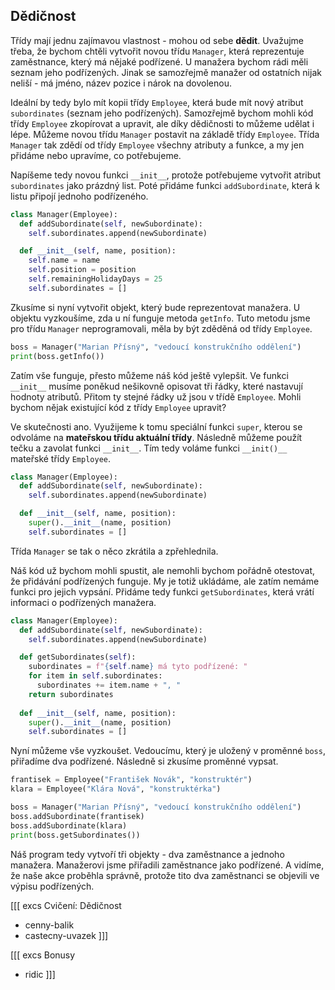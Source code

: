 ## Dědičnost

Třídy mají jednu zajímavou vlastnost - mohou od sebe **dědit**. Uvažujme třeba, že bychom chtěli vytvořit novou třídu `Manager`, která reprezentuje zaměstnance, který má nějaké podřízené. U manažera bychom rádi měli seznam jeho podřízených. Jinak se samozřejmě manažer od ostatních nijak neliší - má jméno, název pozice i nárok na dovolenou. 

Ideální by tedy bylo mít kopii třídy `Employee`, která bude mít nový atribut `subordinates` (seznam jeho podřízených). Samozřejmě bychom mohli kód třídy `Employee` zkopírovat a upravit, ale díky dědičnosti to můžeme udělat i lépe. Můžeme novou třídu `Manager` postavit na základě třídy `Employee`. Třída `Manager` tak zdědí od třídy `Employee` všechny atributy a funkce, a my jen přidáme nebo upravíme, co potřebujeme.

Napíšeme tedy novou funkci `__init__`, protože potřebujeme vytvořit atribut `subordinates` jako prázdný list. Poté přidáme funkci `addSubordinate`, která k listu připojí jednoho podřízeného.

```py
class Manager(Employee):
  def addSubordinate(self, newSubordinate):
    self.subordinates.append(newSubordinate)

  def __init__(self, name, position):
    self.name = name
    self.position = position
    self.remainingHolidayDays = 25
    self.subordinates = []
```

Zkusíme si nyní vytvořit objekt, který bude reprezentovat manažera. U objektu vyzkoušíme, zda u ní funguje metoda `getInfo`. Tuto metodu jsme pro třídu `Manager` neprogramovali, měla by být zděděná od třídy `Employee`.

```py
boss = Manager("Marian Přísný", "vedoucí konstrukčního oddělení")
print(boss.getInfo())
```

Zatím vše funguje, přesto můžeme náš kód ještě vylepšit. Ve funkci `__init__` musíme poněkud nešikovně opisovat tři řádky, které nastavují hodnoty atributů. Přitom ty stejné řádky už jsou v třídě `Employee`. Mohli bychom nějak existující kód z třídy `Employee` upravit? 

Ve skutečnosti ano. Využijeme k tomu speciální funkci `super`, kterou se odvoláme na **mateřskou třídu aktuální třídy**. Následně můžeme použít tečku a zavolat funkci `__init__`. Tím tedy voláme funkci `__init()__` mateřské třídy `Employee`.

```py
class Manager(Employee):
  def addSubordinate(self, newSubordinate):
    self.subordinates.append(newSubordinate)

  def __init__(self, name, position):
    super().__init__(name, position)
    self.subordinates = []
```

Třída `Manager` se tak o něco zkrátila a zpřehlednila.

Náš kód už bychom mohli spustit, ale nemohli bychom pořádně otestovat, že přidávání podřízených funguje. My je totiž ukládáme, ale zatím nemáme funkci pro jejich vypsání. Přidáme tedy funkci `getSubordinates`, která vrátí informaci o podřízených manažera.

```py
class Manager(Employee):
  def addSubordinate(self, newSubordinate):
    self.subordinates.append(newSubordinate)

  def getSubordinates(self):
    subordinates = f"{self.name} má tyto podřízené: "
    for item in self.subordinates:
      subordinates += item.name + ", "
    return subordinates
  
  def __init__(self, name, position):
    super().__init__(name, position)
    self.subordinates = []
```

Nyní můžeme vše vyzkoušet. Vedoucímu, který je uložený v proměnné `boss`, přiřadíme dva podřízené. Následně si zkusíme proměnné vypsat.

```py
frantisek = Employee("František Novák", "konstruktér")
klara = Employee("Klára Nová", "konstruktérka")

boss = Manager("Marian Přísný", "vedoucí konstrukčního oddělení")
boss.addSubordinate(frantisek)
boss.addSubordinate(klara)
print(boss.getSubordinates())
```

Náš program tedy vytvoří tři objekty - dva zaměstnance a jednoho manažera. Manažerovi jsme přiřadili zaměstnance jako podřízené. A vidíme, že naše akce proběhla správně, protože tito dva zaměstnanci se objevili ve výpisu podřízených.

[[[ excs Cvičení: Dědičnost
- cenny-balik
- castecny-uvazek
]]]

[[[ excs Bonusy
- ridic
]]]
